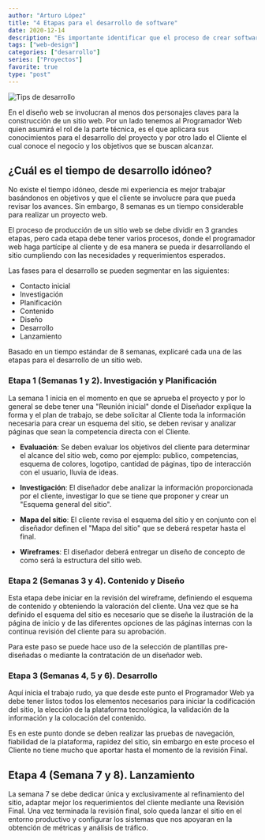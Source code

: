 ```yaml
---
author: "Arturo López"
title: "4 Etapas para el desarrollo de software"
date: 2020-12-14
description: "Es importante identificar que el proceso de crear software tiene que pasar por una serie de etapas bien definidas que nos ayuden a determinar los tiempos de desarrollo de cada proyecto."
tags: ["web-design"]
categories: ["desarrollo"]
series: ["Proyectos"]
favorite: true
type: "post"
---
```


![Tips de desarrollo](https://i.imgur.com/6AA3GPl.png "Etapas del desarrollo de proyectos")

En el diseño web se involucran al menos dos personajes claves para la construcción de un sitio web. Por un lado tenemos al Programador Web quien asumirá el rol de la parte técnica, es el que aplicara sus conocimientos para el desarrollo del proyecto y por otro lado el Cliente el cual conoce el negocio y los objetivos que se buscan alcanzar.

## ¿Cuál es el tiempo de desarrollo idóneo?

No existe el tiempo idóneo, desde mi experiencia es mejor trabajar basándonos en objetivos y que el cliente se involucre para que pueda revisar los avances. Sin embargo, 8 semanas es un tiempo considerable para realizar un proyecto web.

El proceso de producción de un sitio web se debe dividir en 3 grandes etapas, pero cada etapa debe tener varios procesos, donde el programador web haga partícipe al cliente y de esa manera se pueda ir desarrollando el sitio cumpliendo con las necesidades y requerimientos esperados.

Las fases para el desarrollo se pueden segmentar en las siguientes:

- Contacto inicial
- Investigación
- Planificación
- Contenido
- Diseño
- Desarrollo
- Lanzamiento

Basado en un tiempo estándar de 8 semanas, explicaré cada una de las etapas para el desarrollo de un sitio web.

### Etapa 1 (Semanas 1 y 2). Investigación y Planificación

La semana 1 inicia en el momento en que se aprueba el proyecto y por lo general se debe tener una "Reunión inicial" donde el Diseñador explique la forma y el plan de trabajo, se debe solicitar al Cliente toda la información necesaria para crear un esquema del sitio, se deben revisar y analizar páginas que sean la competencia directa con el Cliente.

- **Evaluación**: Se deben evaluar los objetivos del cliente para determinar el alcance del sitio web, como por ejemplo: publico, competencias, esquema de colores, logotipo, cantidad de páginas, tipo de interacción con el usuario, lluvia de ideas.

- **Investigación**: El diseñador debe analizar la información proporcionada por el cliente, investigar lo que se tiene que proponer y crear un "Esquema general del sitio".

- **Mapa del sitio**: El cliente revisa el esquema del sitio y en conjunto con el diseñador definen el "Mapa del sitio" que se deberá respetar hasta el final.

- **Wireframes**: El diseñador deberá entregar un diseño de concepto de como será la estructura del sitio web.

### Etapa 2 (Semanas 3 y 4). Contenido y Diseño

Esta etapa debe iniciar en la revisión del wireframe, definiendo el esquema de contenido y obteniendo la valoración del cliente. Una vez que se ha definido el esquema del sitio es necesario que se diseñe la ilustración de la página de inicio y de las diferentes opciones de las páginas internas con la continua revisión del cliente para su aprobación.

Para este paso se puede hace uso de la selección de plantillas pre-diseñadas o mediante la contratación de un diseñador web.

### Etapa 3 (Semanas 4, 5 y 6). Desarrollo

Aquí inicia el trabajo rudo, ya que desde este punto el Programador Web ya debe tener listos todos los elementos necesarios para iniciar la codificación del sitio, la elección de la plataforma tecnológica, la validación de la información y la colocación del contenido.

Es en este punto donde se deben realizar las pruebas de navegación, fiabilidad de la plataforma, rapidez del sitio, sin embargo en este proceso el Cliente no tiene mucho que aportar hasta el momento de la revisión Final.

## Etapa 4 (Semana 7 y 8). Lanzamiento

La semana 7 se debe dedicar única y exclusivamente al refinamiento del sitio, adaptar mejor los requerimientos del cliente mediante una Revisión Final. Una vez terminada la revisión final, solo queda lanzar el sitio en el entorno productivo y configurar los sistemas que nos apoyaran en la obtención de métricas y análisis de tráfico.
